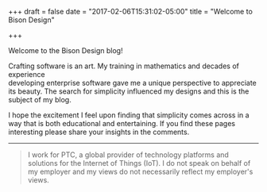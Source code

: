 +++
draft = false
date = "2017-02-06T15:31:02-05:00"
title = "Welcome to Bison Design"

+++

Welcome to the Bison Design blog!

Crafting software is an art. My training in mathematics and decades of
experience </br>developing enterprise software gave me a unique perspective to
appreciate its beauty. The search for simplicity influenced my designs and
this is the subject of my blog.

I hope the excitement I feel upon finding that simplicity comes across in a way
that is both educational and entertaining. If you find these pages interesting
please share your insights in the comments.

---

> I work for P<span class="none"/>TC, a global provider of technology platforms and solutions for the Internet of Things (IoT).  I do not speak on behalf of my employer and my views do not necessarily reflect my employer's views.

